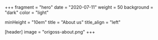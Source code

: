 +++
fragment = "hero"
date = "2020-07-11"
weight = 50
background = "dark"
color = "light"

minHeight = "10em"
title = "About us"
title_align = "left"

[header]
  image = "origoss-about.png"
+++
